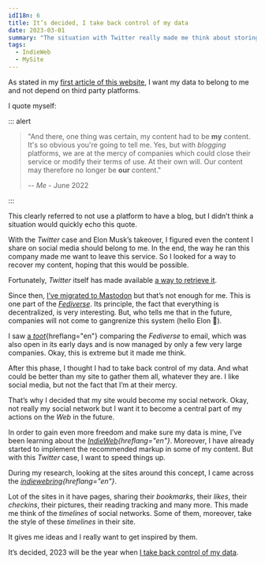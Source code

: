 ```yaml
---
idI18n: 6
title: It’s decided, I take back control of my data
date: 2023-03-01
summary: "The situation with Twitter really made me think about storing all my data on my site and no longer going through third party services first. Then I’m free to share them wherever I want."
tags:
  - IndieWeb
  - MySite
---
```


As stated in my [first article of this website](/en/blog/finally/), I want my data to belong to me and not depend on third party platforms.

I quote myself:

::: alert

> "And there, one thing was certain, my content had to be **my** content. It's so obvious you're going to tell me. Yes, but with _blogging_ platforms, we are at the mercy of companies which could close their service or modify their terms of use. At their own will. Our content may therefore no longer be **our** content."
>
> -- <cite>Me</cite> - June 2022

:::

This clearly referred to not use a platform to have a blog, but I didn’t think a situation would quickly echo this quote.

With the _Twitter_ case and Elon Musk’s takeover, I figured even the content I share on social media should belong to me. In the end, the way he ran this company made me want to leave this service. So I looked for a way to recover my content, hoping that this would be possible.

Fortunately, _Twitter_ itself has made available [a way to retrieve it](https://help.twitter.com/en/managing-your-account/how-to-download-your-twitter-archive).

Since then, [I’ve migrated to Mastodon](https://indieweb.social/@jcletousey) but that’s not enough for me. This is one part of the _[Fediverse](https://en.wikipedia.org/wiki/Fediverse)_. Its principle, the fact that everything is decentralized, is very interesting. But, who tells me that in the future, companies will not come to gangrenize this system (hello Elon 👋).

I saw [a _toot_](https://indieweb.social/@aral@mastodon.ar.al/109720685759002039){hreflang="en"} comparing the _Fediverse_ to email, which was also open in its early days and is now managed by only a few very large companies. Okay, this is extreme but it made me think.

After this phase, I thought I had to take back control of my data. And what could be better than my site to gather them all, whatever they are. I like social media, but not the fact that I’m at their mercy.

That’s why I decided that my site would become my social network. Okay, not really my social network but I want it to become a central part of my actions on the _Web_ in the future.

In order to gain even more freedom and make sure my data is mine, I’ve been learning about the _[IndieWeb](https://indieweb.org/){hreflang="en"}_. Moreover, I have already started to implement the recommended markup in some of my content. But with this _Twitter_ case, I want to speed things up.

During my research, looking at the sites around this concept, I came across the _[indiewebring](https://indieweb.org/indiewebring){hreflang="en"}_.

Lot of the sites in it have pages, sharing their _bookmarks_, their _likes_, their _checkins_, their pictures, their reading tracking and many more. This made me think of the _timelines_ of social networks. Some of them, moreover, take the style of these _timelines_ in their site.

It gives me ideas and I really want to get inspired by them.

It’s decided, 2023 will be the year when [I take back control of my data](/en/activity/).
